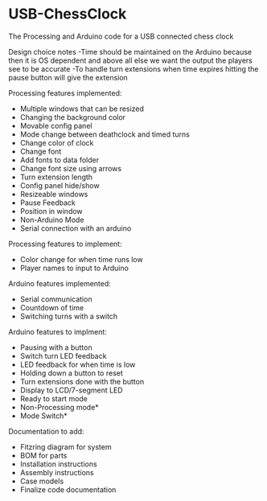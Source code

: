 USB-ChessClock
==============

The Processing and Arduino code for a USB connected chess clock

Design choice notes
-Time should be maintained on the Arduino because then it is OS dependent and above all else we want the output the players see to be accurate
-To handle turn extensions when time expires hitting the pause button will give the extension


Processing features implemented:
- Multiple windows that can be resized
- Changing the background color
- Movable config panel
- Mode change between deathclock and timed turns
- Change color of clock
- Change font
- Add fonts to data folder
- Change font size using arrows
- Turn extension length
- Config panel hide/show
- Resizeable windows
- Pause Feedback
- Position in window
- Non-Arduino Mode
- Serial connection with an arduino


Processing features to implement:
- Color change for when time runs low
- Player names to input to Arduino

Arduino features implemented:
- Serial communication
- Countdown of time
- Switching turns with a switch

Arduino features to implment:
- Pausing with a button
- Switch turn LED feedback
- LED feedback for when time is low
- Holding down a button to reset
- Turn extensions done with the button
- Display to LCD/7-segment LED
- Ready to start mode
- Non-Processing mode*
- Mode Switch*

Documentation to add:
- Fitzring diagram for system
- BOM for parts
- Installation instructions
- Assembly instructions
- Case models
- Finalize code documentation
